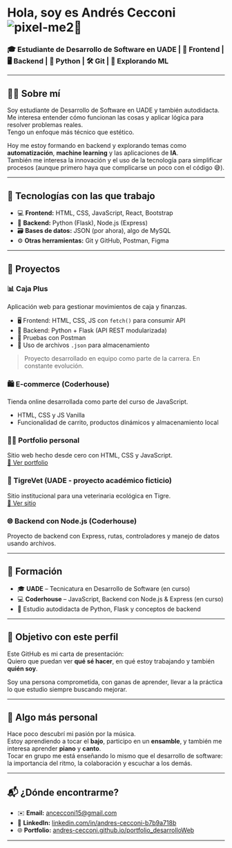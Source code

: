# Hola, soy es Andrés Cecconi ![pixel-me2](https://github.com/user-attachments/assets/dbcdeb15-8b28-41ef-869e-a239b9e5893b)👋
### 🎓 Estudiante de Desarrollo de Software en UADE | 🎨 Frontend | 🖥️ Backend | 🐍 Python | 🛠️ Git | 🤖 Explorando ML

---

## 🧑‍💻 Sobre mí

Soy estudiante de Desarrollo de Software en UADE y también autodidacta.  
Me interesa entender cómo funcionan las cosas y aplicar lógica para resolver problemas reales.  
Tengo un enfoque más técnico que estético.

Hoy me estoy formando en backend y explorando temas como **automatización**, **machine learning** y las aplicaciones de **IA**.  
También me interesa la innovación y el uso de la tecnología para simplificar procesos (aunque primero haya que complicarse un poco con el código 😅).

---

## 🧰 Tecnologías con las que trabajo

- 💻 **Frontend:** HTML, CSS, JavaScript, React, Bootstrap
- 🧪 **Backend:** Python (Flask), Node.js (Express)
- 🗃️ **Bases de datos:** JSON (por ahora), algo de MySQL
- ⚙️ **Otras herramientas:** Git y GitHub, Postman, Figma

---

## 🚀 Proyectos

### 📊 Caja Plus
Aplicación web para gestionar movimientos de caja y finanzas.  
- 🖥️ Frontend: HTML, CSS, JS con `fetch()` para consumir API  
- 🔧 Backend: Python + Flask (API REST modularizada)  
- 🧪 Pruebas con Postman  
- 💾 Uso de archivos `.json` para almacenamiento

> Proyecto desarrollado en equipo como parte de la carrera. En constante evolución.

### 🛍️ E-commerce (Coderhouse)
Tienda online desarrollada como parte del curso de JavaScript.  
- HTML, CSS y JS Vanilla  
- Funcionalidad de carrito, productos dinámicos y almacenamiento local  

### 👨‍💼 Portfolio personal  
Sitio web hecho desde cero con HTML, CSS y JavaScript.  
[🔗 Ver portfolio](https://andres-cecconi.github.io/portfolio_desarrolloWeb/)  

### 🐾 TigreVet (UADE - proyecto académico ficticio)  
Sitio institucional para una veterinaria ecológica en Tigre.  
[🔗 Ver sitio](https://andres-cecconi.github.io/tigreVet_desarrolloWeb/)  

### 🌐 Backend con Node.js (Coderhouse)  
Proyecto de backend con Express, rutas, controladores y manejo de datos usando archivos.  

---

## 📘 Formación 

- 🎓 **UADE** – Tecnicatura en Desarrollo de Software (en curso)  
- 💻 **Coderhouse** – JavaScript, Backend con Node.js & Express (en curso)  
- 📖 Estudio autodidacta de Python, Flask y conceptos de backend

---

## 🎯 Objetivo con este perfil

Este GitHub es mi carta de presentación:  
Quiero que puedan ver **qué sé hacer**, en qué estoy trabajando y también **quién soy**.

Soy una persona comprometida, con ganas de aprender, llevar a la práctica lo que estudio siempre buscando mejorar.

---

## 🎵 Algo más personal

Hace poco descubrí mi pasión por la música.  
Estoy aprendiendo a tocar el **bajo**, participo en un **ensamble**, y también me interesa aprender **piano** y **canto**.  
Tocar en grupo me está enseñando lo mismo que el desarrollo de software: la importancia del ritmo, la colaboración y escuchar a los demás.

---

## 📬 ¿Dónde encontrarme?

- ✉️ **Email:** ancecconi15@gmail.com
- 💼 **LinkedIn:** [linkedin.com/in/andres-cecconi-b7b9a718b](https://www.linkedin.com/in/andres-cecconi-b7b9a718b/)
- 🌐 **Portfolio:** [andres-cecconi.github.io/portfolio_desarrolloWeb](https://andres-cecconi.github.io/portfolio_desarrolloWeb/)

---
